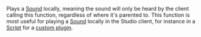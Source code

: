Plays a [Sound](https://developer.roblox.com/en-us/api-reference/class/Sound) locally, meaning the sound will only be heard by the client calling this function, regardless of where it's parented to. This function is most useful for playing a [Sound](https://developer.roblox.com/en-us/api-reference/class/Sound) locally in the Studio client, for instance in a [Script](https://developer.roblox.com/en-us/api-reference/class/Script) for a [custom plugin](https://developer.roblox.com/en-us/articles/Intro-to-Plugins).